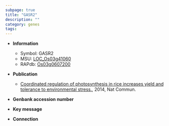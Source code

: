 ```yaml
---
subpage: true
title: "GASR2"
description: ""
category: genes
tags: 
---
```


* **Information**  
    + Symbol: GASR2  
    + MSU: [LOC_Os03g41060](http://rice.plantbiology.msu.edu/cgi-bin/ORF_infopage.cgi?orf=LOC_Os03g41060)  
    + RAPdb: [Os03g0607200](http://rapdb.dna.affrc.go.jp/viewer/gbrowse_details/irgsp1?name=Os03g0607200)  

* **Publication**  
    + [Coordinated regulation of photosynthesis in rice increases yield and tolerance to environmental stress.](http://www.ncbi.nlm.nih.gov/pubmed?term=Coordinated+regulation+of+photosynthesis+in+rice+increases+yield+and+tolerance+to+environmental+stress.%5BTitle%5D), 2014, Nat Commun.

* **Genbank accession number**  

* **Key message**  

* **Connection**  



